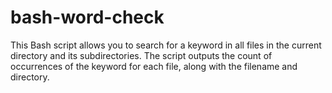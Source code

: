 # bash-word-check
This Bash script allows you to search for a keyword in all files in the current directory and its subdirectories. The script outputs the count of occurrences of the keyword for each file, along with the filename and directory.
